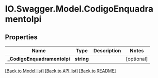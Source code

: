 # IO.Swagger.Model.CodigoEnquadramentoIpi
## Properties

Name | Type | Description | Notes
------------ | ------------- | ------------- | -------------
**_CodigoEnquadramentoIpi** | **string** |  | [optional] 

[[Back to Model list]](../README.md#documentation-for-models) [[Back to API list]](../README.md#documentation-for-api-endpoints) [[Back to README]](../README.md)

